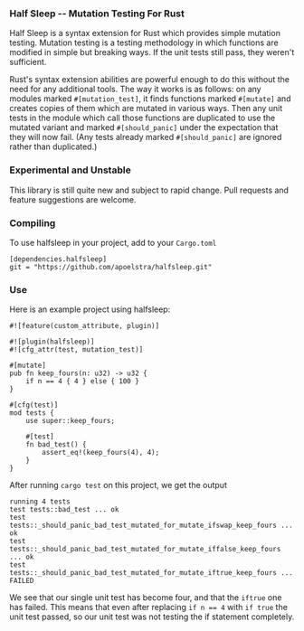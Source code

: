 
### Half Sleep -- Mutation Testing For Rust

Half Sleep is a syntax extension for Rust which provides simple mutation testing.
Mutation testing is a testing methodology in which functions are modified in
simple but breaking ways. If the unit tests still pass, they weren't sufficient.

Rust's syntax extension abilities are powerful enough to do this without the
need for any additional tools. The way it works is as follows: on any modules
marked `#[mutation_test]`, it finds functions marked `#[mutate]` and creates
copies of them which are mutated in various ways. Then any unit tests in the
module which call those functions are duplicated to use the mutated variant
and marked `#[should_panic]` under the expectation that they will now fail.
(Any tests already marked `#[should_panic]` are ignored rather than duplicated.)

### Experimental and Unstable

This library is still quite new and subject to rapid change. Pull requests and
feature suggestions are welcome.

### Compiling

To use halfsleep in your project, add to your `Cargo.toml`
```
[dependencies.halfsleep]
git = "https://github.com/apoelstra/halfsleep.git"

```

### Use

Here is an example project using halfsleep:
```
#![feature(custom_attribute, plugin)]

#![plugin(halfsleep)]
#![cfg_attr(test, mutation_test)]

#[mutate]
pub fn keep_fours(n: u32) -> u32 {
    if n == 4 { 4 } else { 100 }
}

#[cfg(test)]
mod tests {
    use super::keep_fours;

    #[test]
    fn bad_test() {
        assert_eq!(keep_fours(4), 4);
    }
}

```
After running `cargo test` on this project, we get the output
```
running 4 tests
test tests::bad_test ... ok
test tests::_should_panic_bad_test_mutated_for_mutate_ifswap_keep_fours ... ok
test tests::_should_panic_bad_test_mutated_for_mutate_iffalse_keep_fours ... ok
test tests::_should_panic_bad_test_mutated_for_mutate_iftrue_keep_fours ... FAILED
```
We see that our single unit test has become four, and that the `iftrue` one has failed.
This means that even after replacing `if n == 4` with `if true` the unit test passed,
so our unit test was not testing the if statement completely.


